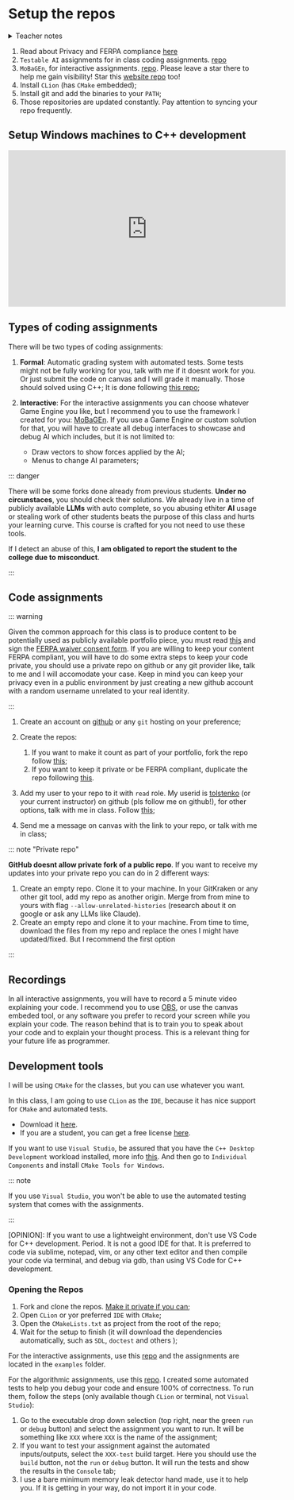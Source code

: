 # Setup the repos

<details>
<summary>Teacher notes</summary>
- Day 1: 
    - Teacher Introduction; 
    - Course Overview; 
    - Expectations; 
    - FERPA Waiver consent form for using github; 
    - Form for receiving feedback about their expectations and topics;
    - Setup Repos;
- Day 2: 
    - Intro to game AI;
    - Setup Repos;
    - Ensure everyone is ready for the class. Check mobagen and ai4games repos.
</details>

1. Read about Privacy and FERPA compliance [here](/ferpa-waiver)
2. `Testable AI` assignments for in class coding assignments. [repo](https://github.com/gameguild-gg/ai4games)
3. `MoBaGEn`, for interactive assignments. [repo](https://github.com/gameguild-gg/mobagen). Please leave a star there to help me gain visibility! Star this [website repo](https://github.com/gameguild-gg/gameguild) too!
4. Install `CLion` (has `CMake` embedded);
5. Install git and add the binaries to your `PATH`;
6. Those repositories are updated constantly. Pay attention to syncing your repo frequently.

## Setup Windows machines to C++ development

<iframe width="560" height="315" src="https://www.youtube.com/embed/mQGqwTuuq9Q?si=IM6pv91MO-k7Vuo7" title="YouTube video player" frameborder="0" allow="accelerometer; autoplay; clipboard-write; encrypted-media; gyroscope; picture-in-picture; web-share" referrerpolicy="strict-origin-when-cross-origin" allowfullscreen></iframe>

## Types of coding assignments

There will be two types of coding assignments:

1. **Formal**: Automatic grading system with automated tests. Some tests might not be fully working for you, talk with me if it doesnt work for you. Or just submit the code on canvas and I will grade it manually. Those should solved using C++; It is done following [this repo](https://github.com/gameguild-gg/ai4games);
2. **Interactive**: For the interactive assignments you can choose whatever Game Engine you like, but I recommend you to use the framework I created for you: [MoBaGEn](https://github.com/gameguild-gg/mobagen). If you use a Game Engine or custom solution for that, you will have to create all debug interfaces to showcase and debug AI which includes, but it is not limited to:

   - Draw vectors to show forces applied by the AI;
   - Menus to change AI parameters;

::: danger

There will be some forks done already from previous students. **Under no circunstaces**, you should check their solutions. We already live in a time of publicly available **LLMs** with auto complete, so you abusing ethiter **AI** usage or stealing work of other students beats the purpose of this class and hurts your learning curve. This course is crafted for you not need to use these tools.

If I detect an abuse of this, **I am obligated to report the student to the college due to misconduct**.

:::

## Code assignments

::: warning

Given the common approach for this class is to produce content to be potentially used as publicly available portfolio piece, you must read [this](https://www2.ed.gov/policy/gen/guid/fpco/ferpa/index.html) and sign the [FERPA waiver consent form](./ferpa). If you are willing to keep your content FERPA compliant, you will have to do some extra steps to keep your code private, you should use a private repo on github or any git provider like, talk to me and I will accomodate your case. Keep in mind you can keep your privacy even in a public environment by just creating a new github account with a random username unrelated to your real identity.

:::

1. Create an account on [github](https://github.com) or any `git` hosting on your preference;
2. Create the repos:

   1. If you want to make it count as part of your portfolio, fork the repo follow [this](https://docs.github.com/en/get-started/quickstart/fork-a-repo);
   2. If you want to keep it private or be FERPA compliant, duplicate the repo following [this](https://docs.github.com/en/repositories/creating-and-managing-repositories/duplicating-a-repository).

3. Add my user to your repo to it with `read` role. My userid is [tolstenko](https://github.com/tolstenko) (or your current instructor) on github (pls follow me on github!), for other options, talk with me in class. Follow [this](https://docs.github.com/en/repositories/managing-your-repositorys-settings-and-features/managing-repository-settings/managing-teams-and-people-with-access-to-your-repository);
4. Send me a message on canvas with the link to your repo, or talk with me in class;

::: note "Private repo"

**GitHub doesnt allow private fork of a public repo**. If you want to receive my updates into your private repo you can do in 2 different ways:

1. Create an empty repo. Clone it to your machine. In your GitKraken or any other git tool, add my repo as another origin. Merge from from mine to yours with flag `--allow-unrelated-histories` (research about it on google or ask any LLMs like Claude).
2. Create an empty repo and clone it to your machine. From time to time, download the files from my repo and replace the ones I might have updated/fixed. But I recommend the first option

:::

## Recordings

In all interactive assignments, you will have to record a 5 minute video explaining your code. I recommend you to use [OBS](https://obsproject.com/), or use the canvas embeded tool, or any software you prefer to record your screen while you explain your code. The reason behind that is to train you to speak about your code and to explain your thought process. This is a relevant thing for your future life as programmer.

## Development tools

I will be using `CMake` for the classes, but you can use whatever you want.

In this class, I am going to use `CLion` as the `IDE`, because it has nice support for `CMake` and automated tests.

- Download it [here](https://www.jetbrains.com/clion/).
- If you are a student, you can get a free license [here](https://www.jetbrains.com/community/education/#students).

If you want to use `Visual Studio`, be assured that you have the `C++ Desktop Development` workload installed, more info [this](https://docs.microsoft.com/en-us/cpp/build/vscpp-step-0-installation?view=msvc-160). And then go to `Individual Components` and install `CMake Tools for Windows`.

::: note

If you use `Visual Studio`, you won't be able to use the automated testing system that comes with the assignments.

:::

[OPINION]: If you want to use a lightweight environment, don't use VS Code for C++ development. Period. It is not a good IDE for that. It is preferred to code via sublime, notepad, vim, or any other text editor and then compile your code via terminal, and debug via gdb, than using VS Code for C++ development.

### Opening the Repos

1. Fork and clone the repos. [Make it private if you can](https://docs.github.com/en/repositories/managing-your-repositorys-settings-and-features/managing-repository-settings/setting-repository-visibility#changing-a-repositorys-visibility);
2. Open `CLion` or yor preferred `IDE` with `CMake`;
3. Open the `CMakeLists.txt` as project from the root of the repo;
4. Wait for the setup to finish (it will download the dependencies automatically, such as `SDL`, `doctest` and others );

For the interactive assignments, use this [repo](https://github.com/gameguild-gg/mobagen) and the assignments are located in the `examples` folder.

For the algorithmic assignments, use this [repo](https://github.com/gameguild-gg/ai4games). I created some automated tests to help you debug your code and ensure 100% of correctness. To run them, follow the steps (only available though `CLion` or terminal, not `Visual Studio`):

1. Go to the executable drop down selection (top right, near the green `run` or `debug` button) and select the assignment you want to run. It will be something like `XXX` where `XXX` is the name of the assignment;
2. If you want to test your assignment against the automated inputs/outputs, select the `XXX-test` build target. Here you should use the `build` button, not the `run` or `debug` button. It will run the tests and show the results in the `Console` tab;
3. I use a bare minimum memory leak detector hand made, use it to help you. If it is getting in your way, do not import it in your code.